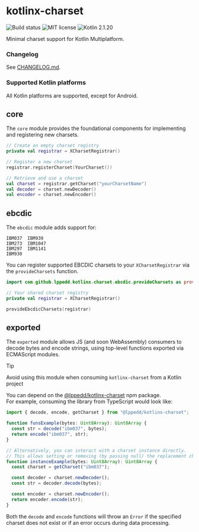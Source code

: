 # kotlinx-charset

![Build status](https://github.com/lppedd/kotlinx-charset/workflows/Build/badge.svg)
![MIT license](https://img.shields.io/github/license/lppedd/kotlinx-charset)
![Kotlin 2.1.20](https://img.shields.io/badge/kotlin-2.1.20-blue.svg?logo=kotlin)

Minimal charset support for Kotlin Multiplatform.

### Changelog

See [CHANGELOG.md](./CHANGELOG.md).

### Supported Kotlin platforms

All Kotlin platforms are supported, except for Android.

## core

The `core` module provides the foundational components for implementing
and registering new charsets.

```kotlin
// Create an empty charset registry
private val registrar = XCharsetRegistrar()

// Register a new charset
registrar.registerCharset(YourCharset())

// Retrieve and use a charset
val charset = registrar.getCharset("yourCharsetName")
val decoder = charset.newDecoder()
val encoder = charset.newEncoder()
```

## ebcdic

The `ebcdic` module adds support for:

```text
IBM037  IBM939
IBM273  IBM1047
IBM297  IBM1141
IBM930
```

You can register supported EBCDIC charsets to your `XCharsetRegistrar`
via the `provideCharsets` function.

```kotlin
import com.github.lppedd.kotlinx.charset.ebcdic.provideCharsets as provideEbcdicCharsets

// Your shared charset registry
private val registrar = XCharsetRegistrar()

provideEbcdicCharsets(registrar)
```

## exported

The `exported` module allows JS (and soon WebAssembly) consumers to decode bytes
and encode strings, using top-level functions exported via ECMAScript modules.

> [!TIP]
> Avoid using this module when consuming `kotlinx-charset` from a Kotlin project

You can depend on the [@lppedd/kotlinx-charset][1] npm package.  
For example, consuming the library from TypeScript would look like:

```ts
import { decode, encode, getCharset } from "@lppedd/kotlinx-charset";

function funsExample(bytes: Uint8Array): Uint8Array {
  const str = decode("ibm037", bytes);
  return encode("ibm037", str);
}

// Alternatively, you can interact with a charset instance directly.
// This allows setting or removing (by passing null) the replacement character.
function instanceExample(bytes: Uint8Array): Uint8Array {
  const charset = getCharset("ibm037");

  const decoder = charset.newDecoder();
  const str = decoder.decode(bytes);

  const encoder = charset.newEncoder();
  return encoder.encode(str);
}
```

Both the `decode` and `encode` functions will throw an `Error`
if the specified charset does not exist or if an error occurs
during data processing.

[1]: https://www.npmjs.com/package/@lppedd/kotlinx-charset
